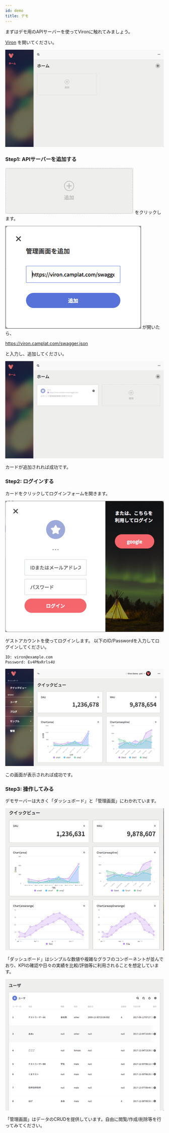 ```yaml
---
id: demo
title: デモ
---
```


まずはデモ用のAPIサーバーを使ってVironに触れてみましょう。

[Viron](https://cam-inc.github.io/viron/latest) を開いてください。

![home_empty](./assets/home_empty.png)

### Step1: APIサーバーを追加する

![endpoint_add](./assets/endpoint_add.png)
をクリックします。

![endpoint_add_form](./assets/endpoint_add_form.png)
が開いたら、

https://viron.camplat.com/swagger.json

と入力し、追加してください。

![home](./assets/home.png)

カードが追加されれば成功です。

### Step2: ログインする

カードをクリックしてログインフォームを開きます。

![login_form](./assets/login_form.png)

ゲストアカウントを使ってログインします。
以下のID/Passwordを入力してログインしてください。

```
ID: viron@example.com
Password: Ev4PNxRrls4U
```

![demo_top](./assets/demo_top.png)

この画面が表示されれば成功です。

### Step3: 操作してみる

デモサーバーは大きく「ダッシュボード」と「管理画面」にわかれています。

![demo_quickview](./assets/demo_quickview.png)

「ダッシュボード」はシンプルな数値や複雑なグラフのコンポーネントが並んでおり、KPIの確認や日々の実績を比較/評価等に利用されることを想定しています。

![demo_admin](./assets/demo_admin.png)

「管理画面」はデータのCRUDを提供しています。自由に閲覧/作成/削除等を行ってみてください。
